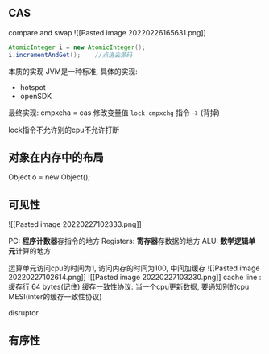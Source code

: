## CAS
compare and swap
![[Pasted image 20220226165631.png]]
```java
AtomicInteger i = new AtomicInteger();
i.incrementAndGet();    //点进去源码
```


本质的实现
JVM是一种标准, 具体的实现:
- hotspot
- openSDK

最终实现: 
cmpxcha = cas 修改变量值
`lock cmpxchg` 指令  -> (背掉)

lock指令不允许别的cpu不允许打断


## 对象在内存中的布局

Object o = new Object();

## 可见性

![[Pasted image 20220227102333.png]]

PC: **程序计数器**存指令的地方
Registers: **寄存器**存数据的地方
ALU: **数学逻辑单元**计算的地方

运算单元访问cpu的时间为1, 访问内存的时间为100, 中间加缓存
![[Pasted image 20220227102614.png]]
![[Pasted image 20220227103230.png]]
cache line : 缓存行 64 bytes(记住)
缓存一致性协议: 当一个cpu更新数据, 要通知别的cpu   MESI(inter的缓存一致性协议)

disruptor 

## 有序性
 